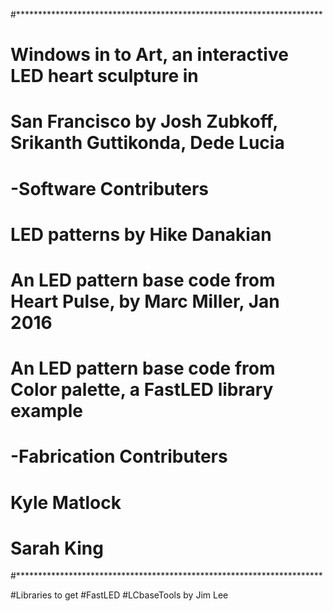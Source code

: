 #**********************************************************************
# Windows in to Art, an interactive LED heart sculpture in
# San Francisco by Josh Zubkoff, Srikanth Guttikonda, Dede Lucia
# -Software Contributers
#  LED patterns by Hike Danakian
#  An LED pattern base code from Heart Pulse, by Marc Miller, Jan 2016
#  An LED pattern base code from Color palette, a FastLED library example
# -Fabrication Contributers
#  Kyle Matlock
#  Sarah King
#**********************************************************************
 
#Libraries to get
 #FastLED
 #LCbaseTools by Jim Lee
